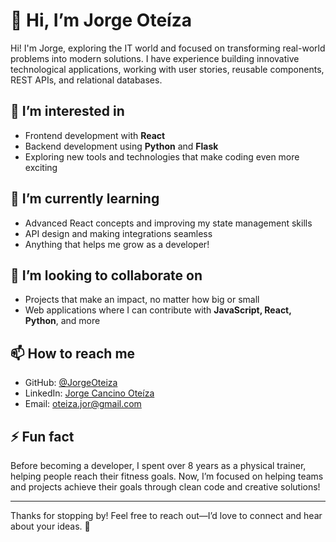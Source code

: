 # 👋 Hi, I’m Jorge Oteíza  

Hi! I'm Jorge, exploring the IT world and focused on transforming real-world problems into modern solutions. I have experience building innovative technological applications, working with user stories, reusable components, REST APIs, and relational databases.  

## 👀 I’m interested in  
- Frontend development with **React**  
- Backend development using **Python** and **Flask**  
- Exploring new tools and technologies that make coding even more exciting  

## 🌱 I’m currently learning  
- Advanced React concepts and improving my state management skills  
- API design and making integrations seamless  
- Anything that helps me grow as a developer!  

## 💞️ I’m looking to collaborate on  
- Projects that make an impact, no matter how big or small  
- Web applications where I can contribute with **JavaScript, React, Python**, and more  

## 📫 How to reach me  
- GitHub: [@JorgeOteiza](https://github.com/JorgeOteiza)  
- LinkedIn: [Jorge Cancino Oteíza](https://www.linkedin.com/in/jorge-cancino-oteiza/)  
- Email: oteiza.jor@gmail.com 

## ⚡ Fun fact  
Before becoming a developer, I spent over 8 years as a physical trainer, helping people reach their fitness goals. Now, I’m focused on helping teams and projects achieve their goals through clean code and creative solutions!  

---

Thanks for stopping by! Feel free to reach out—I’d love to connect and hear about your ideas. 🚀  


<!---
JorgeOteiza/JorgeOteiza is a ✨ special ✨ repository because its `README.md` (this file) appears on your GitHub profile.
You can click the Preview link to take a look at your changes.
--->
